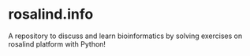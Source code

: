 # rosalind.info
A repository to discuss and learn bioinformatics by solving exercises on rosalind platform with Python! 
